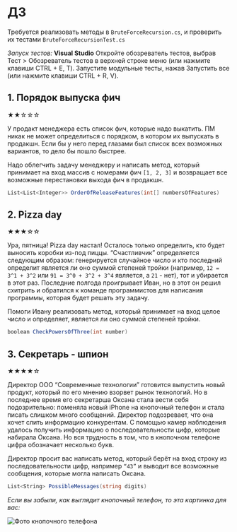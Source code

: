 # ДЗ 
Требуется реализовать методы в `BruteForceRecursion.cs`, и проверить их тестами `BruteForceRecursionTest.cs`

*Запуск тестов:* 
**Visual Studio**
Откройте обозреватель тестов, выбрав Тест > Обозреватель тестов в верхней строке меню (или нажмите клавиши CTRL + E, T).
Запустите модульные тесты, нажав Запустить все (или нажмите клавиши CTRL + R, V).

## 1. Порядок выпуска фич
★★☆☆☆

У продакт менеджера есть список фич, которые надо выкатить. 
ПМ никак не может определиться с порядком, в котором их выпускать в продакшн. 
Если бы у него перед глазами был список всех возможных вариантов, то дело бы пошло быстрее.

Надо облегчить задачу менеджеру и написать метод, который принимает на вход массив с номерами фич 
`[1, 2, 3]` и возвращает все возможные перестановки выхода фич в продакшн.

```C#
List<List<Integer>> OrderOfReleaseFeatures(int[] numbersOfFeatures)
```
## 2. Pizza day
★★★☆☆

Ура, пятница! Pizza day настал! Осталось только определить, кто будет выносить коробки из-под пиццы. 
“Счастливчик” определяется следующим образом: 
генерируется случайное число и кто последний определит является ли оно суммой степеней тройки
(например, `12 = 3^1 + 3^2` или `91 = 3^0 + 3^2 + 3^4` является, а `21` - нет), 
тот и убирается в этот раз. Последние полгода проигрывает Иван, но в этот он решил схитрить и 
обратился к команде программистов для написания программы, которая будет решать эту задачу.

Помоги Ивану реализовать метод, который принимает на вход целое число и определяет, является ли оно
суммой степеней тройки.

```C#
boolean CheckPowersOfThree(int number)
```

## 3. Секретарь - шпион
★★★★☆

Директор ООО “Современные технологии” готовится выпустить новый продукт, который по его мнению 
взорвет рынок технологий. Но в последнее время его секретарша Оксана стала вести себя подозрительно:
поменяла новый iPhone на кнопочный телефон и стала писать слишком много сообщений. Директор 
подозревает, что она хочет слить информацию конкурентам. С помощью камер наблюдения удалось получить
информацию о последовательности цифр, которые набирала Оксана. Но вся трудность в том, что в 
кнопочном телефоне цифра обозначает несколько букв.

Директор просит вас написать метод, который берёт на вход строку из последовательности цифр, 
например `“43”` и выводит все возможные сообщения, которые могла написать Оксана.

```C#
List<String> PossibleMessages(string digits)
```
*Если вы забыли, как выглядит кнопочный телефон, то эта картинка для вас:*

![Фото кнопочного телефона](https://i.imgur.com/1YzgsYB.png)